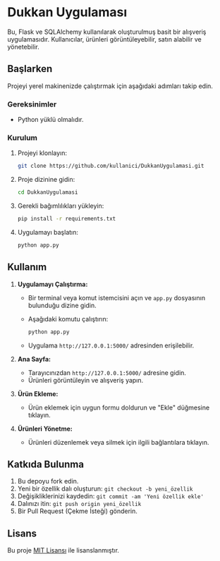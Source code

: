 # Dukkan Uygulaması

Bu, Flask ve SQLAlchemy kullanılarak oluşturulmuş basit bir alışveriş uygulamasıdır. Kullanıcılar, ürünleri görüntüleyebilir, satın alabilir ve yönetebilir.

## Başlarken

Projeyi yerel makinenizde çalıştırmak için aşağıdaki adımları takip edin.

### Gereksinimler

- Python yüklü olmalıdır.

### Kurulum

1. Projeyi klonlayın:

    ```bash
    git clone https://github.com/kullanici/DukkanUygulamasi.git
    ```

2. Proje dizinine gidin:

    ```bash
    cd DukkanUygulamasi
    ```

3. Gerekli bağımlılıkları yükleyin:

    ```bash
    pip install -r requirements.txt
    ```

4. Uygulamayı başlatın:

    ```bash
    python app.py
    ```

## Kullanım

1. **Uygulamayı Çalıştırma:**

    - Bir terminal veya komut istemcisini açın ve `app.py` dosyasının bulunduğu dizine gidin.
    - Aşağıdaki komutu çalıştırın:

        ```bash
        python app.py
        ```

    - Uygulama `http://127.0.0.1:5000/` adresinden erişilebilir.

2. **Ana Sayfa:**

    - Tarayıcınızdan `http://127.0.0.1:5000/` adresine gidin.
    - Ürünleri görüntüleyin ve alışveriş yapın.

3. **Ürün Ekleme:**

    - Ürün eklemek için uygun formu doldurun ve "Ekle" düğmesine tıklayın.

4. **Ürünleri Yönetme:**

    - Ürünleri düzenlemek veya silmek için ilgili bağlantılara tıklayın.

## Katkıda Bulunma

1. Bu depoyu fork edin.
2. Yeni bir özellik dalı oluşturun: `git checkout -b yeni_özellik`
3. Değişikliklerinizi kaydedin: `git commit -am 'Yeni özellik ekle'`
4. Dalınızı itin: `git push origin yeni_özellik`
5. Bir Pull Request (Çekme İsteği) gönderin.

## Lisans

Bu proje [MIT Lisansı](LICENSE) ile lisanslanmıştır.
